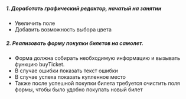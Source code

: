 ##### 1. Доработать графический редактор, начатый на занятии
- Увеличить поле
- Добавить возможность выбора цвета

##### 2. Реализовать форму покупки билетов на самолет.
- Форма должна собирать необходимую информацию и вызывать функцию buyTicket.
- В случае ошибки показать текст ошибки
- В случае успеха показать купленное место
- Также после успешной покупки билета требуется очистить поля формы, чтобы было удобно покупать новый билет